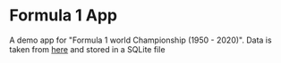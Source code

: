 # Formula 1 App

A demo app for "Formula 1 world Championship (1950 - 2020)". Data is taken from [here](https://www.kaggle.com/rohanrao/formula-1-world-championship-1950-2020) and stored in a SQLite file
